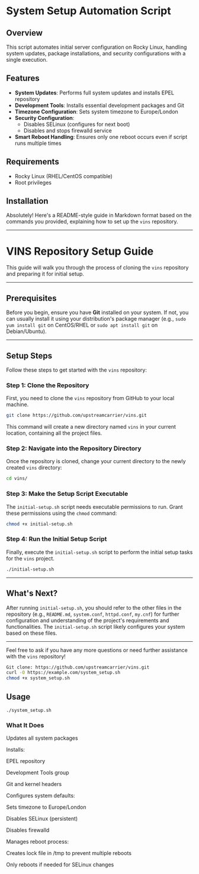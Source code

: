 # System Setup Automation Script

## Overview
This script automates initial server configuration on Rocky Linux, handling system updates, package installations, and security configurations with a single execution.

## Features
- **System Updates**: Performs full system updates and installs EPEL repository
- **Development Tools**: Installs essential development packages and Git
- **Timezone Configuration**: Sets system timezone to Europe/London
- **Security Configuration**:
  - Disables SELinux (configures for next boot)
  - Disables and stops firewalld service
- **Smart Reboot Handling**: Ensures only one reboot occurs even if script runs multiple times

## Requirements
- Rocky Linux (RHEL/CentOS compatible)
- Root privileges

## Installation

Absolutely\! Here's a README-style guide in Markdown format based on the commands you provided, explaining how to set up the `vins` repository.

-----

# VINS Repository Setup Guide

This guide will walk you through the process of cloning the `vins` repository and preparing it for initial setup.

-----

## Prerequisites

Before you begin, ensure you have **Git** installed on your system. If not, you can usually install it using your distribution's package manager (e.g., `sudo yum install git` on CentOS/RHEL or `sudo apt install git` on Debian/Ubuntu).

-----

## Setup Steps

Follow these steps to get started with the `vins` repository:

### Step 1: Clone the Repository

First, you need to clone the `vins` repository from GitHub to your local machine.

```bash
git clone https://github.com/upstreamcarrier/vins.git
```

This command will create a new directory named `vins` in your current location, containing all the project files.

### Step 2: Navigate into the Repository Directory

Once the repository is cloned, change your current directory to the newly created `vins` directory:

```bash
cd vins/
```

### Step 3: Make the Setup Script Executable

The `initial-setup.sh` script needs executable permissions to run. Grant these permissions using the `chmod` command:

```bash
chmod +x initial-setup.sh
```

### Step 4: Run the Initial Setup Script

Finally, execute the `initial-setup.sh` script to perform the initial setup tasks for the `vins` project.

```bash
./initial-setup.sh
```

-----

## What's Next?

After running `initial-setup.sh`, you should refer to the other files in the repository (e.g., `README.md`, `system.conf`, `httpd.conf`, `my.cnf`) for further configuration and understanding of the project's requirements and functionalities. The `initial-setup.sh` script likely configures your system based on these files.

-----

Feel free to ask if you have any more questions or need further assistance with the `vins` repository\!

```bash
Git clone: https://github.com/upstreamcarrier/vins.git
curl -O https://example.com/system_setup.sh
chmod +x system_setup.sh
```
## Usage
```
./system_setup.sh
```
### What It Does
Updates all system packages

Installs:

EPEL repository

Development Tools group

Git and kernel headers

Configures system defaults:

Sets timezone to Europe/London

Disables SELinux (persistent)

Disables firewalld

Manages reboot process:

Creates lock file in /tmp to prevent multiple reboots

Only reboots if needed for SELinux changes

